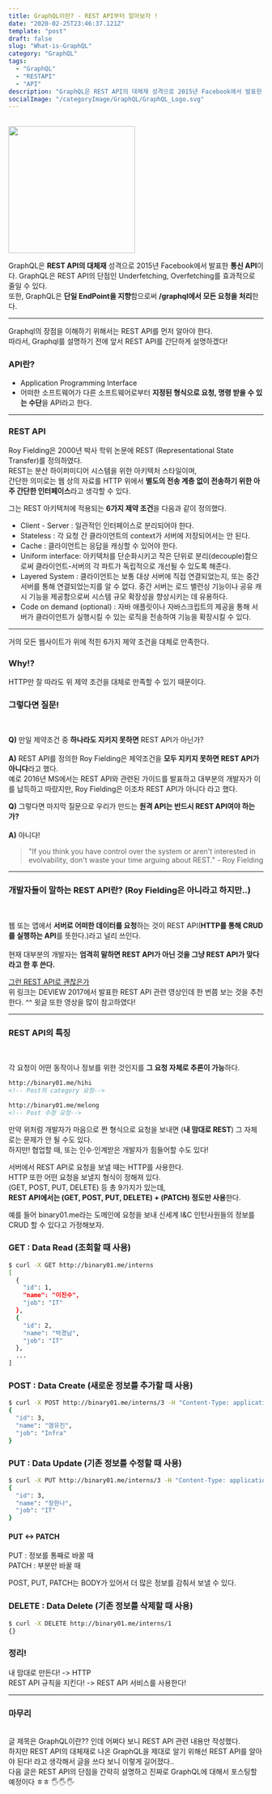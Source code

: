 ```yaml
---
title: GraphQL이란? - REST API부터 알아보자 !
date: "2020-02-25T23:46:37.121Z"
template: "post"
draft: false
slug: "What-is-GraphQL"
category: "GraphQL"
tags:
  - "GraphQL"
  - "RESTAPI"
  - "API"
description: "GraphQL은 REST API의 대체재 성격으로 2015년 Facebook에서 발표한 통신 API이다..."
socialImage: "/categoryImage/GraphQL/GraphQL_Logo.svg"
---
```


<br/><img src="/categoryImage/GraphQL/GraphQL_Logo.svg" width="250px">

GraphQL은 **REST API의 대체재** 성격으로 2015년 Facebook에서 발표한 **통신 API**이다.
GraphQL은 REST API의 단점인 Underfetching, Overfetching를 효과적으로 줄일 수 있다.  
또한, GraphQL은 **단일 EndPoint을 지향**함으로써 **/graphql에서 모든 요청을 처리**한다.  

---

Graphql의 장점을 이해하기 위해서는 REST API를 먼저 알아야 한다.<br/>
따라서, Graphql를 설명하기 전에 앞서 REST API를 간단하게 설명하겠다!

### API란?
* Application Programming Interface
* 어떠한 소프트웨어가 다른 소프트웨어로부터 **지정된 형식으로 요청, 명령 받을 수 있는 수단**을 API라고 한다.

---

### REST API

Roy Fielding은 2000년 박사 학위 논문에 REST (Representational State Transfer)를 정의하였다.<br/>
REST는 분산 하이퍼미디어 시스템을 위한 아키텍처 스타일이며,<br/>
간단한 의미로는 웹 상의 자료를 HTTP 위에서 **별도의 전송 계층 없이 전송하기 위한 아주 간단한 인터페이스**라고 생각할 수 있다.<br/>

그는 REST 아키텍처에 적용되는 **6가지 제약 조건**을 다음과 같이 정의했다.

* Client - Server : 일관적인 인터페이스로 분리되어야 한다.
* Stateless : 각 요청 간 클라이언트의 context가 서버에 저장되어서는 안 된다.
* Cache : 클라이언트는 응답을 캐싱할 수 있어야 한다.
* Uniform interface: 아키텍처를 단순화시키고 작은 단위로 분리(decouple)함으로써 클라이언트-서버의 각 파트가 독립적으로 개선될 수 있도록 해준다.
* Layered System : 클라이언트는 보통 대상 서버에 직접 연결되었는지, 또는 중간 서버를 통해 연결되었는지를 알 수 없다. 중간 서버는 로드 밸런싱 기능이나 공유 캐시 기능을 제공함으로써 시스템 규모 확장성을 향상시키는 데 유용하다.
* Code on demand (optional) : 자바 애플릿이나 자바스크립트의 제공을 통해 서버가 클라이언트가 실행시킬 수 있는 로직을 전송하여 기능을 확장시킬 수 있다.

---

거의 모든 웹사이트가 위에 적힌 6가지 제약 조건을 대체로 만족한다.<br/>
### Why!?
HTTP만 잘 따라도 위 제약 조건을 대체로 만족할 수 있기 때문이다. <br/>

### 그렇다면 질문!
<br/>

**Q)** 만일 제약조건 중 **하나라도 지키지 못하면** REST API가 아닌가?<br/><br/>
**A)** REST API를 정의한 Roy Fielding은 제약조건을 **모두 지키지 못하면 REST API가 아니다**라고 했다.<br/>
예로 2016년 MS에서는 REST API와 관련된 가이드를 발표하고 대부분의 개발자가 이를 납득하고 따랐지만, Roy Fielding은 이조차 REST API가 아니다 라고 했다.<br/>

**Q)** 그렇다면 마지막 질문으로 우리가 만드는 **원격 API는 반드시 REST API여야 하는가?**<br/><br/>
**A)** 아니다!
> "If you think you have control over the system or aren't interested in evolvability, don't waste your time arguing about REST." - Roy Fielding

---

### 개발자들이 말하는 REST API란? (Roy Fielding은 아니라고 하지만..)

<br/>

웹 또는 앱에서 **서버로 어떠한 데이터를 요청**하는 것이 REST API(**HTTP를 통해 CRUD를 실행하는 API**를 뜻한다.)라고 널리 쓰인다.<br/><br/>
현재 대부분의 개발자는 **엄격히 말하면 REST API가 아닌 것을 그냥 REST API가 맞다라고 한 후 쓴다.**<br/>

[그런 REST API로 괜찮은가](https://www.youtube.com/watch?v=RP_f5dMoHFc)<br/>
위 링크는 DEVIEW 2017에서 발표한 REST API 관련 영상인데 한 번쯤 보는 것을 추천한다. ^^
윗글 또한 영상을 많이 참고하였다!

---

### REST API의 특징
<br/>

각 요청이 어떤 동작이나 정보를 위한 것인지를 **그 요청 자체로 추론이 가능**하다.

```html
http://binary01.me/hihi
<!-- Post의 category 요청-->
```

```html
http://binary01.me/melong
<!-- Post 수정 요청-->
```

만약 위처럼 개발자가 마음으로 짠 형식으로 요청을 보내면 (**내 맘대로 REST**) 그 자체로는 문제가 안 될 수도 있다.<br/>
하지만! 협업할 때, 또는 인수·인계받은 개발자가 힘들어할 수도 있다!<br/> 

서버에서 REST API로 요청을 보낼 때는 HTTP를 사용한다.<br/>
HTTP 또한 어떤 요청을 보낼지 형식이 정해져 있다.<br/>
(GET, POST, PUT, DELETE) 등 총 9가지가 있는데,<br/>
**REST API에서는 (GET, POST, PUT, DELETE) + (PATCH) 정도만 사용**한다.<br/>

예를 들어 binary01.me라는 도메인에 요청을 보내 신세계 I&C 인턴사원들의 정보를 CRUD 할 수 있다고 가정해보자.

### GET : Data Read (조회할 때 사용)
```bash
$ curl -X GET http://binary01.me/interns
[
  {
    "id": 1,
    "name": "이진수",
    "job": "IT"
  },
  {
    "id": 2,
    "name": "박경남",
    "job": "IT"
  },
  ...
]
```
### POST : Data Create (새로운 정보를 추가할 때 사용)
```bash
$ curl -X POST http://binary01.me/interns/3 -H "Content-Type: application/json" -d '{"id": 3, "name": "염유진", "job": "Infra"}'
{
  "id": 3,
  "name": "염유진",
  "job": "Infra"
}
```
### PUT : Data Update (기존 정보를 수정할 때 사용)
```bash
$ curl -X PUT http://binary01.me/interns/3 -H "Content-Type: application/json" -d '{"id": 3, "name": "장한나", "job": "IT"}'
{
  "id": 3,
  "name": "장한나",
  "job": "IT"
}
```
#### PUT <-> PATCH
PUT : 정보를 통째로 바꿀 때<br/>
PATCH : 부분만 바꿀 때<br/>

POST, PUT, PATCH는 BODY가 있어서 더 많은 정보를 감춰서 보낼 수 있다.

### DELETE : Data Delete (기존 정보를 삭제할 때 사용)
```bash
$ curl -X DELETE http://binary01.me/interns/1
{}
```

### 정리!

내 맘대로 만든다!  -> HTTP<br/>
REST API 규칙을 지킨다! -> REST API 서비스를 사용한다! 

---

### 마무리

<br/>
글 제목은 GraphQL이란?? 인데 어쩌다 보니 REST API 관련 내용만 작성했다.<br/>
하지만 REST API의 대체재로 나온 GraphQL을 제대로 알기 위해선 REST API를 알아야 된다! 라고 생각해서 글을 쓰다 보니 이렇게 길어졌다..<br/>
다음 글은 REST API의 단점을 간략히 설명하고 진짜로 GraphQL에 대해서 포스팅할 예정이다 ㅎㅎ 🖐🖐🖐